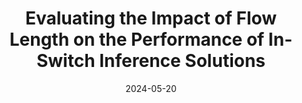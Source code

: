 ---
title: "Evaluating the Impact of Flow Length on the Performance of In-Switch Inference Solutions"
collection: publications
permalink: /publication/2024-wkshp-infocom
date: 2024-05-20
venue: 'IEEE INFOCOM 2024 - IEEE Conference on Computer Communications Workshops (INFOCOM WKSHPS)'
paperurl: 'https://dspace.networks.imdea.org/bitstream/handle/20.500.12761/1800/CNERT_Workshop_Postprint.pdf?sequence=2&isAllowed=y'
link: 'https://ieeexplore.ieee.org/document/10620832'
# github: 'https://github.com/nds-group/Flowrest'
citation: 'Michele Gucciardo, Beyza Bütün, Aristide Tanyi-Jong Akem and Marco Fiore, "Evaluating the Impact of Flow Length on the Performance of In-Switch Inference Solutions," <i>IEEE INFOCOM 2024 - IEEE Conference on Computer Communications Workshops (INFOCOM WKSHPS)</i>, Vancouver, Canada, 2024.'
---